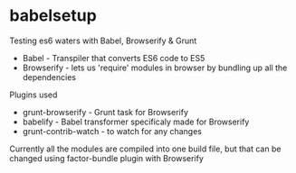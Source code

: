 # babelsetup
Testing es6 waters with Babel, Browserify & Grunt

* Babel - Transpiler that converts ES6 code to ES5 
* Browserify - lets us 'require' modules in browser by bundling up all the dependencies 

Plugins used
* grunt-browserify - Grunt task for Browserify 
* babelify - Babel transformer specificaly made for Browserify
* grunt-contrib-watch - to watch for any changes


Currently all the modules are compiled into one build file, but that can be changed using factor-bundle plugin with Browserify

